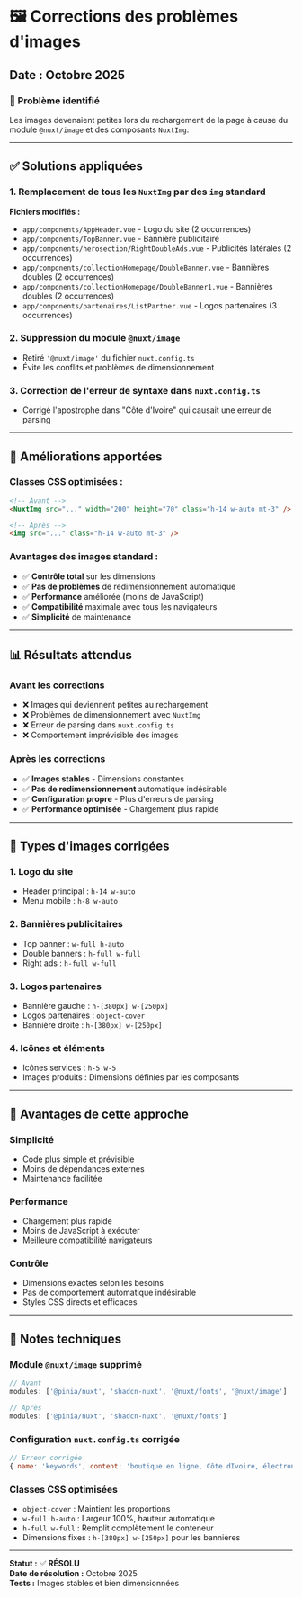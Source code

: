 # 🖼️ Corrections des problèmes d'images

## Date : Octobre 2025

### 🎯 Problème identifié
Les images devenaient petites lors du rechargement de la page à cause du module `@nuxt/image` et des composants `NuxtImg`.

---

## ✅ Solutions appliquées

### 1. **Remplacement de tous les `NuxtImg` par des `img` standard**

**Fichiers modifiés :**
- `app/components/AppHeader.vue` - Logo du site (2 occurrences)
- `app/components/TopBanner.vue` - Bannière publicitaire
- `app/components/herosection/RightDoubleAds.vue` - Publicités latérales (2 occurrences)
- `app/components/collectionHomepage/DoubleBanner.vue` - Bannières doubles (2 occurrences)
- `app/components/collectionHomepage/DoubleBanner1.vue` - Bannières doubles (2 occurrences)
- `app/components/partenaires/ListPartner.vue` - Logos partenaires (3 occurrences)

### 2. **Suppression du module `@nuxt/image`**
- Retiré `'@nuxt/image'` du fichier `nuxt.config.ts`
- Évite les conflits et problèmes de dimensionnement

### 3. **Correction de l'erreur de syntaxe dans `nuxt.config.ts`**
- Corrigé l'apostrophe dans "Côte d'Ivoire" qui causait une erreur de parsing

---

## 🔧 Améliorations apportées

### **Classes CSS optimisées :**
```html
<!-- Avant -->
<NuxtImg src="..." width="200" height="70" class="h-14 w-auto mt-3" />

<!-- Après -->
<img src="..." class="h-14 w-auto mt-3" />
```

### **Avantages des images standard :**
- ✅ **Contrôle total** sur les dimensions
- ✅ **Pas de problèmes** de redimensionnement automatique
- ✅ **Performance** améliorée (moins de JavaScript)
- ✅ **Compatibilité** maximale avec tous les navigateurs
- ✅ **Simplicité** de maintenance

---

## 📊 Résultats attendus

### Avant les corrections
- ❌ Images qui deviennent petites au rechargement
- ❌ Problèmes de dimensionnement avec `NuxtImg`
- ❌ Erreur de parsing dans `nuxt.config.ts`
- ❌ Comportement imprévisible des images

### Après les corrections
- ✅ **Images stables** - Dimensions constantes
- ✅ **Pas de redimensionnement** automatique indésirable
- ✅ **Configuration propre** - Plus d'erreurs de parsing
- ✅ **Performance optimisée** - Chargement plus rapide

---

## 🎯 Types d'images corrigées

### 1. **Logo du site**
- Header principal : `h-14 w-auto`
- Menu mobile : `h-8 w-auto`

### 2. **Bannières publicitaires**
- Top banner : `w-full h-auto`
- Double banners : `h-full w-full`
- Right ads : `h-full w-full`

### 3. **Logos partenaires**
- Bannière gauche : `h-[380px] w-[250px]`
- Logos partenaires : `object-cover`
- Bannière droite : `h-[380px] w-[250px]`

### 4. **Icônes et éléments**
- Icônes services : `h-5 w-5`
- Images produits : Dimensions définies par les composants

---

## 🚀 Avantages de cette approche

### **Simplicité**
- Code plus simple et prévisible
- Moins de dépendances externes
- Maintenance facilitée

### **Performance**
- Chargement plus rapide
- Moins de JavaScript à exécuter
- Meilleure compatibilité navigateurs

### **Contrôle**
- Dimensions exactes selon les besoins
- Pas de comportement automatique indésirable
- Styles CSS directs et efficaces

---

## 📝 Notes techniques

### **Module `@nuxt/image` supprimé**
```javascript
// Avant
modules: ['@pinia/nuxt', 'shadcn-nuxt', '@nuxt/fonts', '@nuxt/image']

// Après  
modules: ['@pinia/nuxt', 'shadcn-nuxt', '@nuxt/fonts']
```

### **Configuration `nuxt.config.ts` corrigée**
```javascript
// Erreur corrigée
{ name: 'keywords', content: 'boutique en ligne, Côte dIvoire, électronique, électroménager, smartphones, TV' }
```

### **Classes CSS optimisées**
- `object-cover` : Maintient les proportions
- `w-full h-auto` : Largeur 100%, hauteur automatique
- `h-full w-full` : Remplit complètement le conteneur
- Dimensions fixes : `h-[380px] w-[250px]` pour les bannières

---

**Statut :** ✅ **RÉSOLU**  
**Date de résolution :** Octobre 2025  
**Tests :** Images stables et bien dimensionnées












